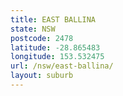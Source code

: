 ```yaml
---
title: EAST BALLINA
state: NSW
postcode: 2478
latitude: -28.865483
longitude: 153.532475
url: /nsw/east-ballina/
layout: suburb
---
```

